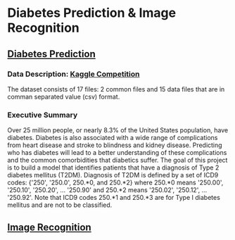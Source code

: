 # Diabetes Prediction & Image Recognition

## [Diabetes Prediction](https://github.com/ellylinqiyang/diabetes_prediction/blob/master/diabetes_prediction.ipynb)
### Data Description: [Kaggle Competition](https://www.kaggle.com/c/pf2012-diabetes/)
The dataset consists of 17 files: 2 common files and 15 data files that are in comman separated value (csv) format. 

### Executive Summary
Over 25 million people, or nearly 8.3% of the United States population, have diabetes. Diabetes is also associated with a wide range of complications from heart disease and stroke to blindness and kidney disease. Predicting who has diabetes will lead to a better understanding of these complications and the common comorbidities that diabetics suffer.
The goal of this project is to build a model that identifies patients that have a diagnosis of Type 2 diabetes mellitus (T2DM). Diagnosis of T2DM is defined by a set of ICD9 codes: {'250', '250.0', 250.\*0, and 250.\*2} where 250.\*0 means '250.00', '250.10', '250.20', ... '250.90' and 250.\*2 means '250.02', '250.12', ... '250.92'. Note that ICD9 codes 250.\*1 and 250.\*3 are for Type I diabetes mellitus and are not to be classified.

## [Image Recognition](https://github.com/ellylinqiyang/diabetes_prediction/blob/master/image_recognition.ipynb)
